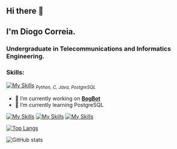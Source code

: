 ## Hi there 👋
## I'm Diogo Correia.
### Undergraduate in Telecommunications and Informatics Engineering.


### Skills:
[![My Skills](https://skillicons.dev/icons?i=py,c,java,postgres)](https://skillicons.dev)
<sub>*Python, C, Java, PostgreSQL*</sub>


- 🔭 I’m currently working on [**BogBot**](https://github.com/DiogoCorreia03/BogBot)
- 🌱 I’m currently learning PostgreSQL 


[![My Skills](https://skillicons.dev/icons?i=github)](https://github.com/DiogoCorreia03)  [![My Skills](https://skillicons.dev/icons?i=linkedin)](https://www.linkedin.com/in/diogocorreia03/)  [![My Skills](https://skillicons.dev/icons?i=discord)](discordapp.com/users/314458509184073728)  

[![Top Langs](https://github-readme-stats.vercel.app/api/top-langs/?username=DiogoCorreia03&layout=compact)](https://github.com/anuraghazra/github-readme-stats)

![GitHub stats](https://github-readme-stats.vercel.app/api?username=DiogoCorreia03&show_icons=true&count_private=true)  

